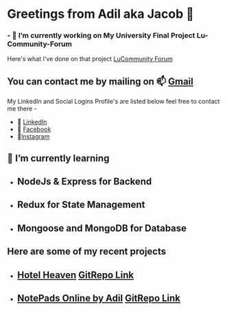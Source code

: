 # Greetings from Adil aka Jacob 👋
### - 🔭 I’m currently working on My University Final Project Lu-Community-Forum  
Here's what I've done on that project [LuCommunity Forum](https://lucommunityforum.netlify.app/) 

## You can contact me by mailing on 📫 [Gmail](mailto:jacobfrye3251@gmail.com)  


My LinkedIn and Social Logins Profile's are listed below feel free to contact me there -
*  💬 [LinkedIn](https://www.linkedin.com/in/md-nayeem-hasan-adil/)
*  💬 [Facebook](https://www.facebook.com/nayeem.hasan.982/)
*  💬[Instagram](https://www.instagram.com/hasan_adil3251/)
<!--
**Jacob3251/Jacob3251** is a ✨ _special_ ✨ repository because its `README.md` (this file) appears on your GitHub profile.

Here are some ideas to get you started:

- 🔭 I’m currently working on ...
- 🌱 I’m currently learning ...
- 👯 I’m looking to collaborate on ...
- 🤔 I’m looking for help with ...
- 💬 Ask me about ...
- 📫 How to reach me: ...
- 😄 Pronouns: ...
- ⚡ Fun fact: ...
-->

## 🌱 I’m currently learning 
* ## NodeJs & Express for Backend 
* ## Redux for State Management
* ## Mongoose and MongoDB for Database

## Here are some of my recent projects

* ## [Hotel Heaven](https://hotel-heaven-88ae2.web.app/) [GitRepo Link](https://github.com/Jacob3251/Hotel-Mania)
* ## [NotePads Online by Adil](https://notepadsonlinewebproject.netlify.app/) [GitRepo Link](https://github.com/Jacob3251/todo-react-supa)
